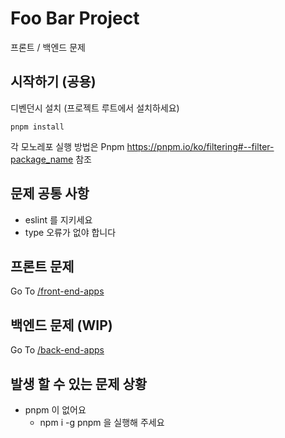 # Foo Bar Project

프론트 / 백엔드 문제

## 시작하기 (공용)

디벤던시 설치 (프로젝트 루트에서 설치하세요)
```shell
pnpm install
```

각 모노레포 실행 방법은 Pnpm https://pnpm.io/ko/filtering#--filter-package_name 참조

## 문제 공통 사항

- eslint 를 지키세요
- type 오류가 없야 합니다

## 프론트 문제

Go To [/front-end-apps](front-end-apps/README.md)

## 백엔드 문제 (WIP)

Go To [/back-end-apps](back-end-apps/README.md)

## 발생 할 수 있는 문제 상황

- pnpm 이 없어요
  - npm i -g pnpm 을 실행해 주세요
